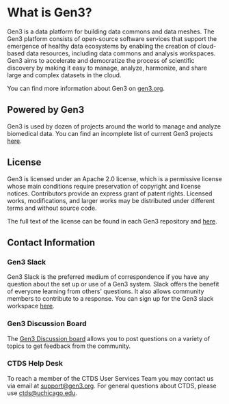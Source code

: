 # What is Gen3?

Gen3 is a data platform for building data commons and data meshes. The Gen3 platform consists of open-source software services that support the emergence of healthy data ecosystems by enabling the creation of cloud-based data resources, including data commons and analysis workspaces. Gen3 aims to accelerate and democratize the process of scientific discovery by making it easy to manage, analyze, harmonize, and share large and complex datasets in the cloud.

You can find more information about Gen3 on [gen3.org](https://gen3.org/).

## Powered by Gen3

Gen3 is used by dozen of projects around the world to manage and analyze biomedical data.  You can find an incomplete list of current Gen3 projects [here](https://gen3.org/powered-by-gen3/).

## License

Gen3 is licensed under an Apache 2.0 license, which is a permissive license whose main conditions require preservation of copyright and license notices. Contributors provide an express grant of patent rights. Licensed works, modifications, and larger works may be distributed under different terms and without source code.

The full text of the license can be found in each Gen3 repository and [here](https://github.com/apache/.github/blob/main/LICENSE).



## Contact Information

### Gen3 Slack
Gen3 Slack is the preferred medium of correspondence if you have any question about the set up or use of a Gen3 system.  Slack offers the benefit of everyone learning from others' questions.  It also allows community members to contribute to a response.  You can sign up for the Gen3 slack workspace [here](https://docs.google.com/forms/d/e/1FAIpQLSczyhhOXeCK9FdVtpQpelOHYnRj1EAq1rwwnm9q6cPAe5a7ug/viewform).

### Gen3 Discussion Board
The [Gen3 Discussion board](https://forums.gen3.org/) allows you to post questions on a variety of topics to get feedback from the community.

### CTDS Help Desk
To reach a member of the CTDS User Services Team you may contact us via email at [support@gen3.org](mailto:support@gen3.org).  For general questions about CTDS, please use [ctds@uchicago.edu](mailto:ctds@uchicago.edu).




[code of conduct]: https://forums.gen3.org/t/faq-guidelines/5
[contact page]: ../contact.md
[gen3 youtube]: https://www.youtube.com/channel/UCMCwQy4EDd1BaskzZgIOsNQ/featured
[gen3 github]: https://github.com/uc-cdis
[gen3 publications]: https://gen3.org/gen3refs/
[community page]: https://gen3.org/community/events/
[release notes]: https://github.com/uc-cdis/cdis-manifest/tree/master/releases
[contributor guidelines]: developer-guide/contribute.md
